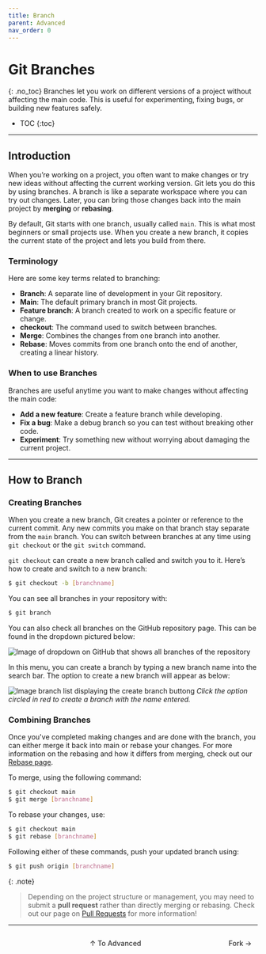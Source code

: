 ```yaml
---
title: Branch
parent: Advanced
nav_order: 0
---
```


# Git Branches
{: .no_toc}
Branches let you work on different versions of a project without affecting the main code. This is useful for experimenting, fixing bugs, or building new features safely.

- TOC
{:toc}

---

## Introduction
When you’re working on a project, you often want to make changes or try new ideas without affecting the current working version. Git lets you do this by using branches. A branch is like a separate workspace where you can try out changes. Later, you can bring those changes back into the main project by **merging** or **rebasing**.

By default, Git starts with one branch, usually called `main`. This is what most beginners or small projects use. When you create a new branch, it copies the current state of the project and lets you build from there.

### Terminology

Here are some key terms related to branching:
- **Branch**: A separate line of development in your Git repository.
- **Main**: The default primary branch in most Git projects.
- **Feature branch**: A branch created to work on a specific feature or change.
- **checkout**: The command used to switch between branches.
- **Merge**: Combines the changes from one branch into another.
- **Rebase**: Moves commits from one branch onto the end of another, creating a linear history.

### When to use Branches
Branches are useful anytime you want to make changes without affecting the main code:

- **Add a new feature**: Create a feature branch while developing.
- **Fix a bug**: Make a debug branch so you can test without breaking other code.
- **Experiment**: Try something new without worrying about damaging the current project.

---

## How to Branch
### Creating Branches
When you create a new branch, Git creates a pointer or reference to the current commit. Any new commits you make on that branch stay separate from the `main` branch. You can switch between branches at any time using `git checkout` or the `git switch` command.

`git checkout` can create a new branch called and switch you to it. Here’s how to create and switch to a new branch:

```bash
$ git checkout -b [branchname]
```

You can see all branches in your repository with:
```bash
$ git branch
```

You can also check all branches on the GitHub repository page. This can be found in the dropdown pictured below:

![Image of dropdown on GitHub that shows all branches of the repository](/guide-to-git/assets/images/branch-list.png)

In this menu, you can create a branch by typing a new branch name into the search bar. The option to create a new branch will appear as below:

![Image branch list displaying the create branch buttong](/guide-to-git/assets/images/create-branch.png)
*Click the option circled in red to create a branch with the name entered.*

### Combining Branches
Once you've completed making changes and are done with the branch, you can either merge it back into main or rebase your changes. For more information on the rebasing and how it differs from merging, check out our [Rebase page](https://sophia-nunez.github.io/guide-to-git/docs/advanced/rebase.html). 

To merge, using the following command: 

```bash
$ git checkout main
$ git merge [branchname]
```

To rebase your changes, use:
```bash
$ git checkout main
$ git rebase [branchname]
```

Following either of these commands, push your updated branch using:

```bash
$ git push origin [branchname]
```

{: .note}
> Depending on the project structure or management, you may need to submit a **pull request** rather than directly merging or rebasing. Check out our page on [Pull Requests](https://sophia-nunez.github.io/guide-to-git/docs/advanced/pull-request.html) for more information!

<hr/>

<div style="display: flex; justify-content: space-between;">
  <p>
         
  </p>

  <a href="/guide-to-git/docs/advanced/" 
     style="padding: 6px 12px; border-radius: 4px; text-decoration: none; color: #333; font-weight: 500; transition: background-color 0.2s;" 
     onmouseover="this.style.backgroundColor='#f5f6fa'" 
     onmouseout="this.style.backgroundColor='transparent'">
     ↑ To Advanced
  </a>

  <a href="/guide-to-git/docs/advanced/fork.html" 
     style="padding: 6px 12px; border-radius: 4px; text-decoration: none; color: #333; font-weight: 500; transition: background-color 0.2s;" 
     onmouseover="this.style.backgroundColor='#f5f6fa'" 
     onmouseout="this.style.backgroundColor='transparent'">
     Fork →
  </a>
</div>